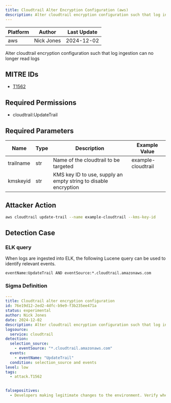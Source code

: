```yaml
---
title: Cloudtrail Alter Encryption Configuration (aws)
description: Alter cloudtrail encryption configuration such that log ingestion can no longer read logs 
---
```


| Platform               | Author               | Last Update                 |
| ---------------------- | -------------------- | --------------------------- |
| aws | Nick Jones | 2024-12-02 |

Alter cloudtrail encryption configuration such that log ingestion can no longer read logs

## MITRE IDs

* [T1562](https://attack.mitre.org/techniques/T1562/)

## Required Permissions

* cloudtrail:UpdateTrail

## Required Parameters

| Name       | Type                  | Description                  | Example Value          |
| ---------- | --------------------- | ---------------------------- | ---------------------- |
| trailname | str | Name of the cloudtrail to be targeted | example-cloudtrail |
| kmskeyid | str | KMS key ID to use, supply an empty string to disable encryption |  |

## Attacker Action

```bash
aws cloudtrail update-trail --name example-cloudtrail --kms-key-id 
```

## Detection Case

### ELK query

When logs are ingested into ELK, the following Lucene query can be used to identify relevant events.

```
eventName:UpdateTrail AND eventSource:*.cloudtrail.amazonaws.com  
```

### Sigma Definition

```yaml
---
title: Cloudtrail alter encryption configuration
id: 76e19d12-2ed2-4dfc-b9e9-f3b235ee471a
status: experimental
author: Nick Jones
date: 2024-12-02
description: Alter cloudtrail encryption configuration such that log ingestion can no longer read logs
logsource:
  service: cloudtrail
detection:
  selection_source:
    - eventSource: "*.cloudtrail.amazonaws.com"
  events:
    - eventName: "UpdateTrail"
  condition: selection_source and events
level: low
tags:
  - attack.T1562
  

falsepositives:
  - Developers making legitimate changes to the environment. Verify whether the user identity, user agent, and/or hostname should be making changes in your environment.
```